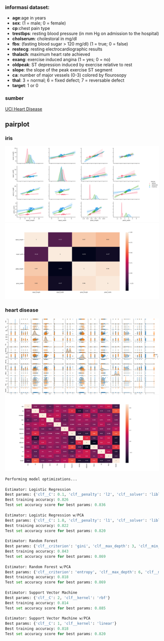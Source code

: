 ### informasi dataset: 
* **age**:age in years   
* **sex**: (1 = male; 0 = female)   
* **cp**:chest pain type   
* **trestbps**: resting blood pressure (in mm Hg on admission to the hospital)
* **cholserum**: cholestoral in mg/dl   
* **fbs**: (fasting blood sugar > 120 mg/dl) (1 = true; 0 = false)   
* **restecg**: resting electrocardiographic results   
* **thalach**: maximum heart rate achieved   
* **exang**: exercise induced angina (1 = yes; 0 = no)   
* **oldpeak**: ST depression induced by exercise relative to rest   
* **slope**: the slope of the peak exercise ST segment   
* **ca**: number of major vessels (0-3) colored by flourosopy   
* **thal**: 3 = normal; 6 = fixed defect; 7 = reversable defect   
* **target**: 1 or 0   

### sumber
[UCI Heart Disease](https://www.kaggle.com/ronitf/heart-disease-uci)

## pairplot
### iris
![](img/pairplot_iris.png)
![](img/heatmap_iris.png)
### heart disease
![](img/pairplot_heartdisease.png)
![](img/correlation_heartdisease.png)
```python
Performing model optimizations...

Estimator: Logistic Regression
Best params: {'clf__C': 0.1, 'clf__penalty': 'l2', 'clf__solver': 'liblinear'}
Best training accuracy: 0.826
Test set accuracy score for best params: 0.836

Estimator: Logistic Regression w/PCA
Best params: {'clf__C': 1.0, 'clf__penalty': 'l1', 'clf__solver': 'liblinear'}
Best training accuracy: 0.822
Test set accuracy score for best params: 0.820

Estimator: Random Forest
Best params: {'clf__criterion': 'gini', 'clf__max_depth': 3, 'clf__min_samples_leaf': 8, 'clf__min_samples_split': 2}
Best training accuracy: 0.843
Test set accuracy score for best params: 0.869

Estimator: Random Forest w/PCA
Best params: {'clf__criterion': 'entropy', 'clf__max_depth': 6, 'clf__min_samples_leaf': 10, 'clf__min_samples_split': 2}
Best training accuracy: 0.818
Test set accuracy score for best params: 0.869

Estimator: Support Vector Machine
Best params: {'clf__C': 2, 'clf__kernel': 'rbf'}
Best training accuracy: 0.814
Test set accuracy score for best params: 0.885

Estimator: Support Vector Machine w/PCA
Best params: {'clf__C': 1, 'clf__kernel': 'linear'}
Best training accuracy: 0.818
Test set accuracy score for best params: 0.820
```
